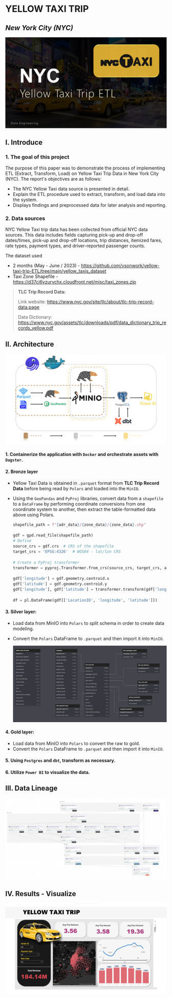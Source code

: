 # YELLOW TAXI TRIP
## _New York City (NYC)_

![](./images/topic.png)

## I. Introduce
### 1. The goal of this project
The purpose of this paper was to demonstrate the process of implementing ETL (Extract, Transform, Load) on Yellow Taxi Trip Data in New York City (NYC). The report's objectives are as follows:
 - The NYC Yellow Taxi data source is presented in detail.
 - Explain the ETL procedure used to extract, transform, and load data into the system.
 - Displays findings and preprocessed data for later analysis and reporting.

### 2. Data sources
NYC Yellow Taxi trip data has been collected from official NYC data sources. This data includes fields capturing pick-up and drop-off dates/times, pick-up and drop-off locations, trip distances, itemized fares, rate types, payment types, and driver-reported passenger counts.

The dataset used 
  - 2 months (May - June / 2023) - https://github.com/vsonwork/yellow-taxi-trip-ETL/tree/main/yellow_taxis_dataset
  - Taxi Zone Shapefile - https://d37ci6vzurychx.cloudfront.net/misc/taxi_zones.zip

> **TLC Trip Record Data:**
> 
> Link website: https://www.nyc.gov/site/tlc/about/tlc-trip-record-data.page
> 
> Data Dictionary: https://www.nyc.gov/assets/tlc/downloads/pdf/data_dictionary_trip_records_yellow.pdf

## II. Architecture

![](./images/pipeline.png)

#### 1. Containerize the application with `Docker` and orchestrate assets with `Dagster`.

#### 2. Bronze layer
  - Yellow Taxi Data is obtained in `.parquet` format from **TLC Trip Record Data** before being read by `Polars` and loaded into the `MinIO`.
  - Using the `GeoPandas` and `PyProj` libraries, convert data from a `shapefile` to a `DataFrame` by performing coordinate conversions from one coordinate system to another, then extract the table-formatted data above using Polars.
    
    ```Python
    shapefile_path = f"{adr_data}/{zone_data}/{zone_data}.shp"

    gdf = gpd.read_file(shapefile_path)
    # Define
    source_crs = gdf.crs  # CRS of the shapefile
    target_crs = 'EPSG:4326'  # WGS84 - lat/lon CRS

    # Create a PyProj transformer
    transformer = pyproj.Transformer.from_crs(source_crs, target_crs, always_xy=True)

    gdf['longitude'] = gdf.geometry.centroid.x
    gdf['latitude'] = gdf.geometry.centroid.y
    gdf['longitude'], gdf['latitude'] = transformer.transform(gdf['longitude'], gdf['latitude'])

    df = pl.DataFrame(gdf[['LocationID', 'longitude', 'latitude']])
    ```
    
#### 3. Silver layer:
  - Load data from MinIO into `Polars` to split schema in order to create data modeling.
  - Convert the `Polars` DataFrame to `.parquet` and then import it into `MinIO`.
    
    ![](./images/diagrams.png)
    
#### 4. Gold layer:
  - Load data from MinIO into `Polars` to convert the raw to gold.
  - Convert the `Polars` DataFrame to `.parquet` and then import it into `MinIO`.

#### 5. Using `Postgres` and `dbt`, transform as necessary.

#### 6. Utilize `Power BI` to visualize the data.

## III. Data Lineage

![](./images/whole_things.png)

## IV. Results - Visualize

![](./images/dashboard.png)
